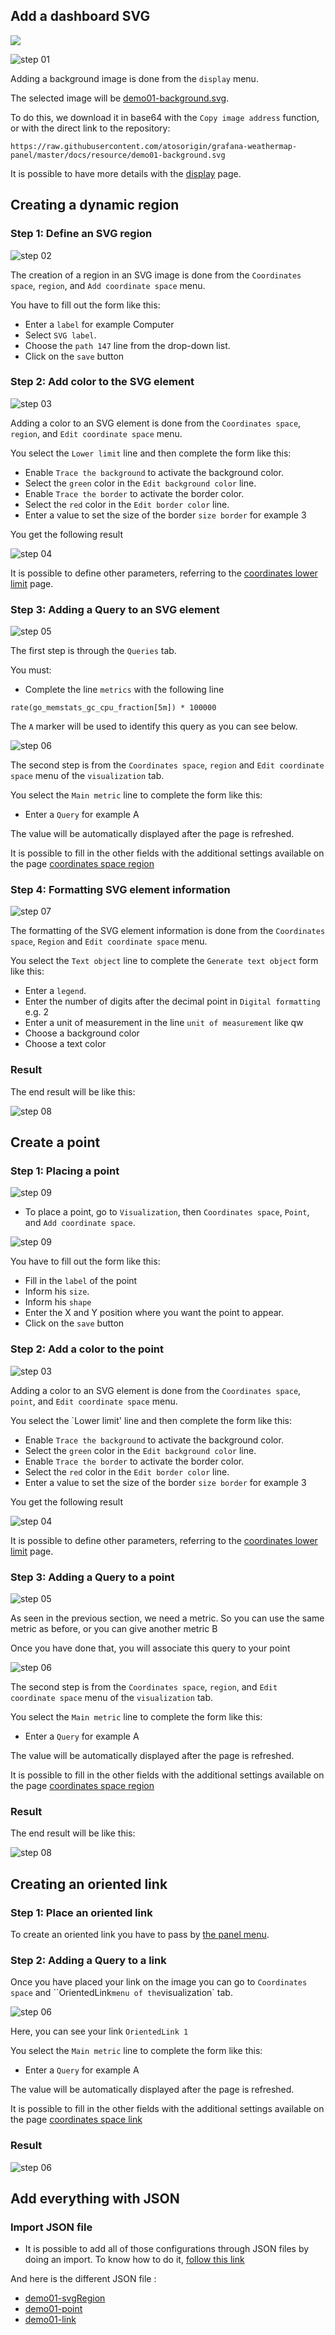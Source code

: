 ## Add a dashboard SVG

[![](../../screenshots/other/Go-back.png)](README.md)

![step 01](../../screenshots/demo/tutorial01/step01.jpg)

Adding a background image is done from the `display` menu.

The selected image will be [demo01-background.svg](../../resource/demo01-background.svg).

To do this, we download it in base64 with the `Copy image address` function, or with the direct link to the repository:

```
https://raw.githubusercontent.com/atosorigin/grafana-weathermap-panel/master/docs/resource/demo01-background.svg

```

It is possible to have more details with the [display](../editor/display.md) page.

## Creating a dynamic region

### Step 1: Define an SVG region

![step 02](../../screenshots/demo/tutorial01/step02.jpg)

The creation of a region in an SVG image is done from the `Coordinates space`, `region`, and `Add coordinate space` menu.

You have to fill out the form like this:

- Enter a `label` for example Computer
- Select `SVG label`.
- Choose the `path 147` line from the drop-down list.
- Click on the `save` button

### Step 2: Add color to the SVG element

![step 03](../../screenshots/demo/tutorial01/step03.jpg)

Adding a color to an SVG element is done from the `Coordinates space`, `region`, and `Edit coordinate space` menu.

You select the `Lower limit` line and then complete the form like this:

- Enable `Trace the background` to activate the background color.
- Select the `green` color in the `Edit background color` line.
- Enable `Trace the border` to activate the border color.
- Select the `red` color in the `Edit border color` line.
- Enter a value to set the size of the border `size border` for example 3

You get the following result

![step 04](../../screenshots/demo/tutorial01/step04.jpg)

It is possible to define other parameters, referring to the [coordinates lower limit](../editor/coordinates-lower-limit.md) page.

### Step 3: Adding a Query to an SVG element

![step 05](../../screenshots/demo/tutorial01/step05.jpg)

The first step is through the `Queries` tab.

You must:

- Complete the line `metrics` with the following line

```
rate(go_memstats_gc_cpu_fraction[5m]) * 100000
```

The `A` marker will be used to identify this query as you can see below.

![step 06](../../screenshots/demo/tutorial01/step06.jpg)

The second step is from the `Coordinates space`, `region` and `Edit coordinate space` menu of the `visualization` tab.

You select the `Main metric` line to complete the form like this:

- Enter a `Query` for example A

The value will be automatically displayed after the page is refreshed.

It is possible to fill in the other fields with the additional settings available on the page [coordinates space region](../editor/coordinates-space-region.md)

### Step 4: Formatting SVG element information

![step 07](../../screenshots/demo/tutorial01/step07.jpg)

The formatting of the SVG element information is done from the `Coordinates space`, `Region` and `Edit coordinate space` menu.

You select the `Text object` line to complete the `Generate text object` form like this:

- Enter a `legend`.
- Enter the number of digits after the decimal point in `Digital formatting` e.g. 2
- Enter a unit of measurement in the line `unit of measurement` like qw
- Choose a background color
- Choose a text color

### Result

The end result will be like this:

![step 08](../../screenshots/demo/tutorial01/step08.jpg)

## Create a point

### Step 1: Placing a point

![step 09](../../screenshots/demo/tutorial01/add-coordinate.png)

- To place a point, go to `Visualization`, then `Coordinates space`, `Point`, and `Add coordinate space`.

![step 09](../../screenshots/demo/tutorial01/point1.png)

You have to fill out the form like this:

- Fill in the `label` of the point
- Inform his `size`.
- Inform his `shape`
- Enter the X and Y position where you want the point to appear.
- Click on the `save` button

### Step 2: Add a color to the point

![step 03](../../screenshots/demo/tutorial01/lower-limit-point.png)

Adding a color to an SVG element is done from the `Coordinates space`, `point`, and `Edit coordinate space` menu.

You select the `Lower limit' line and then complete the form like this:

- Enable `Trace the background` to activate the background color.
- Select the `green` color in the `Edit background color` line.
- Enable `Trace the border` to activate the border color.
- Select the `red` color in the `Edit border color` line.
- Enter a value to set the size of the border `size border` for example 3

You get the following result

![step 04](../../screenshots/demo/tutorial01/result-color-point.png)

It is possible to define other parameters, referring to the [coordinates lower limit](../editor/coordinates-lower-limit.md) page.

### Step 3: Adding a Query to a point

![step 05](../../screenshots/demo/tutorial01/step05.jpg)

As seen in the previous section, we need a metric. So you can use the same metric as before, or you can give another metric B

Once you have done that, you will associate this query to your point

![step 06](../../screenshots/demo/tutorial01/step06.jpg)

The second step is from the `Coordinates space`, `region`, and `Edit coordinate space` menu of the `visualization` tab.

You select the `Main metric` line to complete the form like this:

- Enter a `Query` for example A

The value will be automatically displayed after the page is refreshed.

It is possible to fill in the other fields with the additional settings available on the page [coordinates space region](../editor/coordinates-space-region.md)

### Result

The end result will be like this:

![step 08](../../screenshots/demo/tutorial01/final-result-point.png)

## Creating an oriented link

### Step 1: Place an oriented link

To create an oriented link you have to pass by [the panel menu](../panel/panel-oriented-link.md).

### Step 2: Adding a Query to a link

Once you have placed your link on the image you can go to `Coordinates space` and ``OrientedLink`menu of the`visualization` tab.

![step 06](../../screenshots/demo/tutorial01/OrientedLink1.png)

Here, you can see your link `OrientedLink 1`

You select the `Main metric` line to complete the form like this:

- Enter a `Query` for example A

The value will be automatically displayed after the page is refreshed.

It is possible to fill in the other fields with the additional settings available on the page [coordinates space link](../editor/coordinates-space-link.md)

### Result

![step 06](../../screenshots/demo/tutorial01/final-result-link.png)

## Add everything with JSON

### Import JSON file

- It is possible to add all of those configurations through JSON files by doing an import. To know how to do it, [follow this link](../editor/import.md)

And here is the different JSON file :

- [demo01-svgRegion](../../resource/demo01-svgRegion.json)
- [demo01-point](../../resource/demo01-point.json)
- [demo01-link](../../resource/demo01-link.json)
